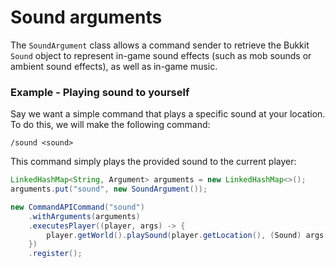 # Sound arguments

The `SoundArgument` class allows a command sender to retrieve the Bukkit `Sound` object to represent in-game sound effects (such as mob sounds or ambient sound effects), as well as in-game music.

<div class="example">

### Example - Playing sound to yourself

Say we want a simple command that plays a specific sound at your location. To do this, we will make the following command:

```
/sound <sound>
```

This command simply plays the provided sound to the current player:

```java
LinkedHashMap<String, Argument> arguments = new LinkedHashMap<>();
arguments.put("sound", new SoundArgument());

new CommandAPICommand("sound")
    .withArguments(arguments)
    .executesPlayer((player, args) -> {
        player.getWorld().playSound(player.getLocation(), (Sound) args[0], 100.0f, 1.0f);
    })
    .register();
```

</div>
